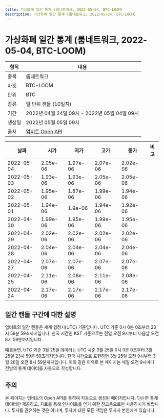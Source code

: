 ```yaml
---
title: 가상화폐 일간 통계 (룸네트워크, 2022-05-04, BTC-LOOM)
description: 가상화폐 일간 통계 (룸네트워크, 2022-05-04, BTC-LOOM)
---
```



가상화폐 일간 통계 (룸네트워크, 2022-05-04, BTC-LOOM)
===

|항목|내용|
|--|--|
|종목|룸네트워크|
|마켓|BTC-LOOM|
|단위|BTC|
|종류|일 단위 캔들 (10일치)|
|기간|2022년 04월 24일 09시 - 2022년 05월 04일 09시|
|생성일|2022년 05월 05일 09시|
|출처|[업비트 Open API](https://docs.upbit.com)|


|날짜|시가|저가|고가|종가|비고|
|--|--|--|--|--|--|
|2022-05-04|2.05e-06|1.97e-06|2.07e-06|2.02e-06|    |
|2022-05-03|1.93e-06|1.93e-06|2.05e-06|2.05e-06|    |
|2022-05-02|1.95e-06|1.87e-06|1.99e-06|1.94e-06|    |
|2022-05-01|1.94e-06|1.9e-06|1.94e-06|1.92e-06|    |
|2022-04-30|1.99e-06|1.95e-06|1.99e-06|1.95e-06|    |
|2022-04-29|2.02e-06|2.02e-06|2.02e-06|2.02e-06|    |
|2022-04-28|2.04e-06|2.04e-06|2.04e-06|2.04e-06|    |
|2022-04-27|2.07e-06|2.07e-06|2.07e-06|2.07e-06|    |
|2022-04-25|2.11e-06|2.08e-06|2.11e-06|2.08e-06|    |
|2022-04-24|2.17e-06|2.17e-06|2.17e-06|2.17e-06|    |


일간 캔들 구간에 대한 설명
---


업비트의 일간 캔들은 세계 협정시(UTC) 기준입니다. 
UTC 기준 0시 0분 0초부터 23시 59분 59초까지입니다. 
한국 시간인 KST 기준으로는 전일 오전 9시부터 다음날 오전 8시 59분까지입니다. 


예를들면, UTC 기준 3월 25일 데이터는 UTC 시준 3월 25일 0시 0분 0초부터 3월 25일 23시 59분 59초까지입니다. 
한국 시간으로 표현하면 3월 25일 오전 9시부터 3월 26일 오전 8시 59분까지입니다. 
이와 같은 이유로 본 페이지는 매일 오전 9시마다 전날의 통계 데이터를 자동으로 작성합니다. 


주의
---


본 페이지는 업비트의 Open API를 통하여 자동으로 생성된 페이지입니다. 
단순한 통계 데이터만 제공하고, 자료를 통해 인사이트를 얻기 위한 참고용으로만 사용하시기 바랍니다. 
투자를 권유하는 것은 아니며, 투자에 대한 모든 책임은 투자자 본인에게 있습니다. 
